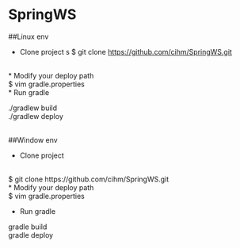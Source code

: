 # SpringWS

##Linux env

  * Clone project
  s
 $ git clone https://github.com/cihm/SpringWS.git 
   <br />
  * Modify your deploy path
   <br />
  $ vim gradle.properties 
    <br />
  * Run gradle  

 ./gradlew build
   <br />
 ./gradlew deploy
 
 <br />
##Window env 

 * Clone project
 <br />
  $ git clone https://github.com/cihm/SpringWS.git 
 <br />
 * Modify your deploy path
  <br />
  $ vim gradle.properties 
  <br />
  
 * Run gradle  

  gradle build
  <br />
  gradle deploy
